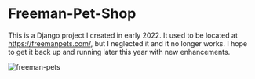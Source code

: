 # Freeman-Pet-Shop

This is a Django project I created in early 2022. It used to be located at https://freemanpets.com/, but I neglected it and it no longer works. I hope to get it back up and running later this year with new enhancements.

![freeman-pets](https://github.com/jsmccarver/Freeman-Pet-Shop/assets/65602997/2c974eae-e7d3-44e7-835f-1ddffdc09ef0)
